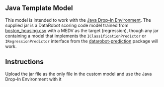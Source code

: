 ## Java Template Model

This model is intended to work with the [Java Drop-In Environment](../../public_dropin_environments/java_codegen/).
The supplied jar is a DataRobot scoring code model trained from [boston_housing.csv](../../tests/testdata/boston_housing.csv)
with a MEDV as the target (regression), though any jar containing a model that implements the `IClassificationPredictor` or
`IRegressionPredictor` interface from the [datarobot-prediction](https://mvnrepository.com/artifact/com.datarobot/datarobot-prediction)
package will work.

## Instructions
Upload the jar file as the only file in the custom model and use the Java Drop-In Environment with it